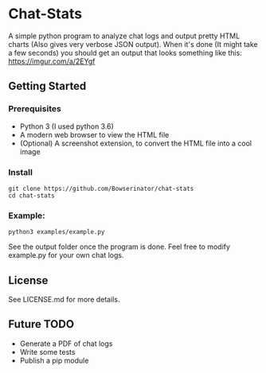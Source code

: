 # Chat-Stats
A simple python program to analyze chat logs and output pretty HTML charts (Also gives very verbose JSON output). When it's done (It might take a few seconds) you should get an output that looks something like this: https://imgur.com/a/2EYgf

## Getting Started
### Prerequisites
* Python 3 (I used python 3.6)
* A modern web browser to view the HTML file
* (Optional) A screenshot extension, to convert the HTML file into a cool image

### Install
```
git clone https://github.com/Bowserinator/chat-stats
cd chat-stats
```

### Example:
```
python3 examples/example.py
```
See the output folder once the program is done. Feel free to modify example.py for your own chat logs.

## License
See LICENSE.md for more details.

## Future TODO
* Generate a PDF of chat logs
* Write some tests
* Publish a pip module